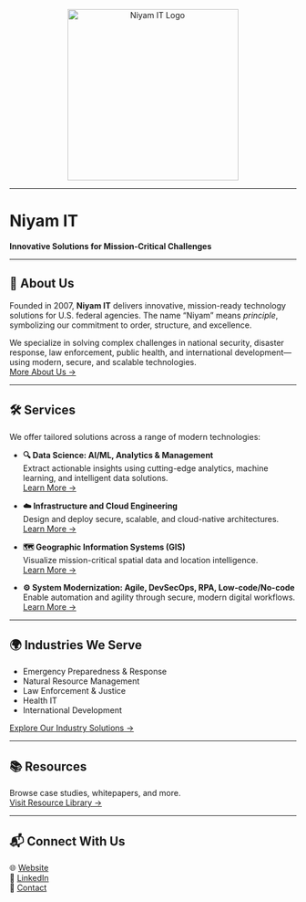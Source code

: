 <p align="center">
  <picture>
    <source media="(prefers-color-scheme: dark)" srcset="https://niyamwebsite.blob.core.windows.net/uploads/assets/logo_dark_17ad6bc906.svg">
    <source media="(prefers-color-scheme: light)" srcset="https://niyamwebsite.blob.core.windows.net/uploads/assets/logo_light_ca6a53b1e5.svg">
    <img alt="Niyam IT Logo" src="https://niyamwebsite.blob.core.windows.net/uploads/assets/logo_light_ca6a53b1e5.svg" width="300">
  </picture>
</p>

---

# Niyam IT

**Innovative Solutions for Mission-Critical Challenges**

---

## 📖 About Us

Founded in 2007, **Niyam IT** delivers innovative, mission-ready technology solutions for U.S. federal agencies. The name “Niyam” means *principle*, symbolizing our commitment to order, structure, and excellence.

We specialize in solving complex challenges in national security, disaster response, law enforcement, public health, and international development—using modern, secure, and scalable technologies.  
[More About Us →](https://www.niyamit.com/about-us)

---

## 🛠️ Services

We offer tailored solutions across a range of modern technologies:

- **🔍 Data Science: AI/ML, Analytics & Management**  
  Extract actionable insights using cutting-edge analytics, machine learning, and intelligent data solutions.  
  [Learn More →](https://niyamit.com/data-science)

- **☁️ Infrastructure and Cloud Engineering**  
  Design and deploy secure, scalable, and cloud-native architectures.  
  [Learn More →](https://www.niyamit.com/cloud-engineering)

- **🗺 Geographic Information Systems (GIS)**  
  Visualize mission-critical spatial data and location intelligence.  
  [Learn More →](https://www.niyamit.com/gis)

- **⚙️ System Modernization: Agile, DevSecOps, RPA, Low-code/No-code**  
  Enable automation and agility through secure, modern digital workflows.  
  [Learn More →](https://www.niyamit.com/devsecops)

---

## 🌍 Industries We Serve

- Emergency Preparedness & Response  
- Natural Resource Management  
- Law Enforcement & Justice  
- Health IT  
- International Development  

[Explore Our Industry Solutions →](https://www.niyamit.com/industries)

---

## 📚 Resources

Browse case studies, whitepapers, and more.  
[Visit Resource Library →](https://www.niyamit.com/resources)

---

## 📬 Connect With Us

🌐 [Website](https://www.niyamit.com)  
🔗 [LinkedIn](https://www.linkedin.com/company/niyamit-inc-/)  
📩 [Contact](https://www.niyamit.com/contact-us)
